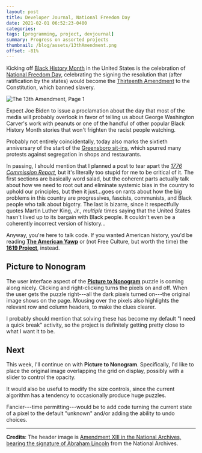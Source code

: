 ```yaml
---
layout: post
title: Developer Journal, National Freedom Day
date: 2021-02-01 06:52:23-0400
categories:
tags: [programming, project, devjournal]
summary: Progress on assorted projects
thumbnail: /blog/assets/13thAmendment.png
offset: -81%
---
```


Kicking off [Black History Month](https://en.wikipedia.org/wiki/Black_History_Month) in the United States is the celebration of [National Freedom Day](https://en.wikipedia.org/wiki/National_Freedom_Day), celebrating the signing the resolution that (after ratification by the states) would become the [Thirteenth Amendment](https://en.wikipedia.org/wiki/Thirteenth_Amendment_to_the_United_States_Constitution) to the Constitution, which banned slavery.

![The 13th Amendment, Page 1](/blog/assets/13thAmendment.png "The 13th Amendment, Page 1")

Expect Joe Biden to issue a proclamation about the day that most of the media will probably overlook in favor of telling us about George Washington Carver's work with peanuts or one of the handful of other popular Black History Month stories that won't frighten the racist people watching.

Probably not entirely coincidentally, today also marks the sixtieth anniversary of the start of the [Greensboro sit-ins](https://en.wikipedia.org/wiki/Greensboro_sit-ins), which spurred many protests against segregation in shops and restaurants.

In passing, I should mention that I planned a post to tear apart the [*1776 Commission Report*](https://en.wikipedia.org/wiki/1776_Commission), but it's literally too stupid for me to be critical of it.  The first sections are basically word salad, but the coherent parts actually talk about how we need to root out and eliminate systemic bias in the country to uphold our principles, but then it just...goes on rants about how the big problems in this country are progressives, fascists, communists, and Black people who talk about bigotry.  The last is bizarre, since it respectfully quotes Martin Luther King, Jr., *multiple* times saying that the United States hasn't lived up to its bargain with Black people.  It couldn't even be a coherently incorrect version of history...

Anyway, you're here to talk code.  If you wanted American history, you'd be reading [**The American Yawp**](http://www.americanyawp.com/) or (not Free Culture, but worth the time) the [**1619 Project**](https://www.nytimes.com/interactive/2019/08/14/magazine/1619-america-slavery.html), instead.

## Picture to Nonogram

The user interface aspect of the [**Picture to Nonogram**](https://github.com/jcolag/picture-nonogram/) puzzle is coming along nicely.  Clicking and right-clicking turns the pixels on and off.  When the user gets the puzzle right---all the dark pixels turned on---the original image shows on the page.  Mousing over the pixels also highlights the relevant row and column headers, to make the clues clearer.

I probably should mention that solving these has become my default "I need a quick break" activity, so the project is definitely getting pretty close to what I want it to be.

## Next

This week, I'll continue on with **Picture to Nonogram**.  Specifically, I'd like to place the original image overlapping the grid on display, possibly with a slider to control the opacity.

It would also be useful to modify the size controls, since the current algorithm has a tendency to occasionally produce huge puzzles.

Fancier---time permitting---would be to add code turning the current state of a pixel to the default "unknown" and/or adding the ability to undo choices.

* * *

**Credits**:  The header image is [Amendment XIII in the National Archives, bearing the signature of Abraham Lincoln](https://www.archives.gov/files/founding-docs/downloads/13th_Amendment_Pg1of1_AC.jpg) from the National Archives.
